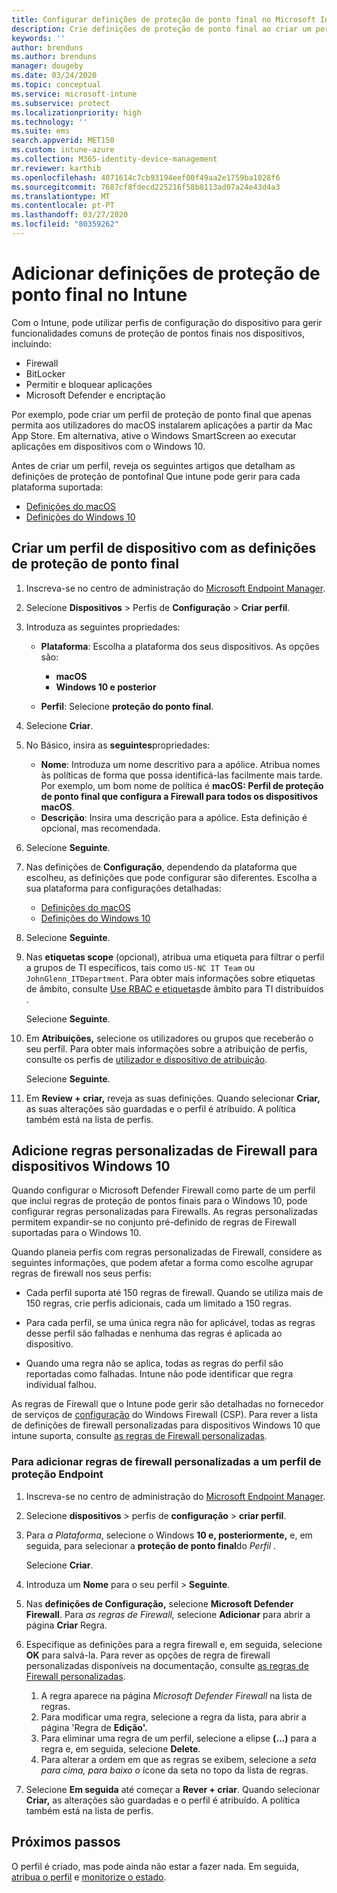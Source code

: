 ```yaml
---
title: Configurar definições de proteção de ponto final no Microsoft Intune – Azure | Microsoft Docs
description: Crie definições de proteção de ponto final ao criar um perfil de dispositivo com o Windows 10 ou macOS no Microsoft Intune.
keywords: ''
author: brenduns
ms.author: brenduns
manager: dougeby
ms.date: 03/24/2020
ms.topic: conceptual
ms.service: microsoft-intune
ms.subservice: protect
ms.localizationpriority: high
ms.technology: ''
ms.suite: ems
search.appverid: MET150
ms.custom: intune-azure
ms.collection: M365-identity-device-management
mr.reviewer: karthib
ms.openlocfilehash: 4071614c7cb93194eef00f49aa2e1759ba1028f6
ms.sourcegitcommit: 7687cf8fdecd225216f58b8113ad07a24e43d4a3
ms.translationtype: MT
ms.contentlocale: pt-PT
ms.lasthandoff: 03/27/2020
ms.locfileid: "80359262"
---
```

# <a name="add-endpoint-protection-settings-in-intune"></a>Adicionar definições de proteção de ponto final no Intune

Com o Intune, pode utilizar perfis de configuração do dispositivo para gerir funcionalidades comuns de proteção de pontos finais nos dispositivos, incluindo:

- Firewall
- BitLocker
- Permitir e bloquear aplicações
- Microsoft Defender e encriptação

Por exemplo, pode criar um perfil de proteção de ponto final que apenas permita aos utilizadores do macOS instalarem aplicações a partir da Mac App Store. Em alternativa, ative o Windows SmartScreen ao executar aplicações em dispositivos com o Windows 10.

Antes de criar um perfil, reveja os seguintes artigos que detalham as definições de proteção de pontofinal Que intune pode gerir para cada plataforma suportada:

- [Definições do macOS](endpoint-protection-macos.md)
- [Definições do Windows 10](endpoint-protection-windows-10.md)

## <a name="create-a-device-profile-containing-endpoint-protection-settings"></a>Criar um perfil de dispositivo com as definições de proteção de ponto final

1. Inscreva-se no centro de administração do [Microsoft Endpoint Manager](https://go.microsoft.com/fwlink/?linkid=2109431).

2. Selecione **Dispositivos** > Perfis de **Configuração** > **Criar perfil**.

3. Introduza as seguintes propriedades:

    - **Plataforma**: Escolha a plataforma dos seus dispositivos. As opções são:

        - **macOS**
        - **Windows 10 e posterior**

    - **Perfil**: Selecione **proteção do ponto final**.

4. Selecione **Criar**.
5. No Básico, insira as **seguintes**propriedades:

    - **Nome**: Introduza um nome descritivo para a apólice. Atribua nomes às políticas de forma que possa identificá-las facilmente mais tarde. Por exemplo, um bom nome de política é **macOS: Perfil de proteção de ponto final que configura a Firewall para todos os dispositivos macOS**.
    - **Descrição**: Insira uma descrição para a apólice. Esta definição é opcional, mas recomendada.

6. Selecione **Seguinte**.

7. Nas definições de **Configuração**, dependendo da plataforma que escolheu, as definições que pode configurar são diferentes. Escolha a sua plataforma para configurações detalhadas:

   - [Definições do macOS](endpoint-protection-macos.md)
   - [Definições do Windows 10](endpoint-protection-windows-10.md)

8. Selecione **Seguinte**.
9. Nas **etiquetas scope** (opcional), atribua uma etiqueta para filtrar o perfil a grupos de TI específicos, tais como `US-NC IT Team` ou `JohnGlenn_ITDepartment`. Para obter mais informações sobre etiquetas de âmbito, consulte [Use RBAC e etiquetas](../fundamentals/scope-tags.md)de âmbito para TI distribuídos .

    Selecione **Seguinte**.

10. Em **Atribuições,** selecione os utilizadores ou grupos que receberão o seu perfil. Para obter mais informações sobre a atribuição de perfis, consulte os perfis de [utilizador e dispositivo de atribuição](../configuration/device-profile-assign.md).

    Selecione **Seguinte**.

11. Em **Review + criar,** reveja as suas definições. Quando selecionar **Criar,** as suas alterações são guardadas e o perfil é atribuído. A política também está na lista de perfis.

## <a name="add-custom-firewall-rules-for-windows-10-devices"></a>Adicione regras personalizadas de Firewall para dispositivos Windows 10

Quando configurar o Microsoft Defender Firewall como parte de um perfil que inclui regras de proteção de pontos finais para o Windows 10, pode configurar regras personalizadas para Firewalls. As regras personalizadas permitem expandir-se no conjunto pré-definido de regras de Firewall suportadas para o Windows 10.

Quando planeia perfis com regras personalizadas de Firewall, considere as seguintes informações, que podem afetar a forma como escolhe agrupar regras de firewall nos seus perfis:

- Cada perfil suporta até 150 regras de firewall. Quando se utiliza mais de 150 regras, crie perfis adicionais, cada um limitado a 150 regras.

- Para cada perfil, se uma única regra não for aplicável, todas as regras desse perfil são falhadas e nenhuma das regras é aplicada ao dispositivo.

- Quando uma regra não se aplica, todas as regras do perfil são reportadas como falhadas. Intune não pode identificar que regra individual falhou.  

As regras de Firewall que o Intune pode gerir são detalhadas no fornecedor de serviços de [configuração](https://docs.microsoft.com/windows/client-management/mdm/firewall-csp) do Windows Firewall (CSP). Para rever a lista de definições de firewall personalizadas para dispositivos Windows 10 que intune suporta, consulte [as regras de Firewall personalizadas](endpoint-protection-windows-10.md#firewall-rules).

### <a name="to-add-custom-firewall-rules-to-an-endpoint-protection-profile"></a>Para adicionar regras de firewall personalizadas a um perfil de proteção Endpoint

1. Inscreva-se no centro de administração do [Microsoft Endpoint Manager](https://go.microsoft.com/fwlink/?linkid=2109431).

2. Selecione **dispositivos** > perfis de **configuração** > **criar perfil**.

3. Para *a Plataforma*, selecione o Windows **10 e, posteriormente,** e, em seguida, para selecionar a **proteção de ponto final**do *Perfil* .

    Selecione **Criar**.

4. Introduza um **Nome** para o seu perfil > **Seguinte**.
5. Nas **definições de Configuração,** selecione **Microsoft Defender Firewall**. Para *as regras de Firewall,* selecione **Adicionar** para abrir a página **Criar** Regra.

6. Especifique as definições para a regra firewall e, em seguida, selecione **OK** para salvá-la. Para rever as opções de regra de firewall personalizadas disponíveis na documentação, consulte [as regras de Firewall personalizadas](endpoint-protection-windows-10.md#firewall-rules).

    1. A regra aparece na página *Microsoft Defender Firewall* na lista de regras.
    2. Para modificar uma regra, selecione a regra da lista, para abrir a página 'Regra de **Edição'.**
    3. Para eliminar uma regra de um perfil, selecione a elipse **(...)** para a regra e, em seguida, selecione **Delete**.
    4. Para alterar a ordem em que as regras se exibem, selecione a *seta para cima, para baixo o* ícone da seta no topo da lista de regras.

7. Selecione **Em seguida** até começar a **Rever + criar**. Quando selecionar **Criar,** as alterações são guardadas e o perfil é atribuído. A política também está na lista de perfis.

## <a name="next-steps"></a>Próximos passos

O perfil é criado, mas pode ainda não estar a fazer nada. Em seguida, [atribua o perfil](../configuration/device-profile-assign.md) e [monitorize o estado](../configuration/device-profile-monitor.md).

